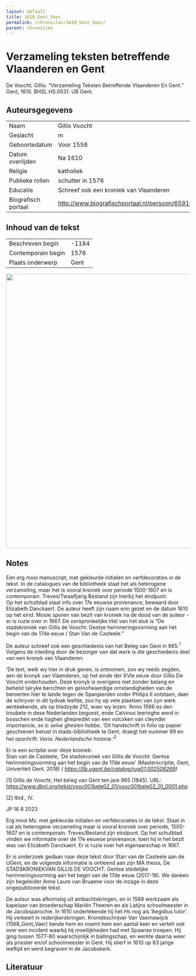 ```yaml
---
layout: default
title: 1610_Gent_Vooc
permalink: /chronicles/1610_Gent_Vooc/
parent: Chronicles
--- 
```



# Verzameling teksten betreffende Vlaanderen en Gent 

De Voocht, Gillis. “Verzameling Teksten Betreffende Vlaanderen En Gent.” Gent, 1610. BHSL.HS.0531. UB Gent. 

## Auteursgegevens 

| | | 
| --------------- | --------------- | 
| Naam | Gillis Voocht | 
| Geslacht | m | 
 | Geboortedatum | Voor  1558 | 
| Datum overlijden | Na 1610 | 
| Religie | katholiek | 
| Publieke rollen | schutter in 1576 | 
| Educatie | Schreef ook een kroniek van Vlaanderen | 
| Biografisch portaal | http://www.biografischportaal.nl/persoon/65916056 | 

## Inhoud van de tekst 

| | | 
| --------------- | --------------- | 
| Beschreven begin | -1184 | 
| Contemporain begin | 1576 | 
| Plaats onderwerp | Gent | 

[<img src="..\..\barplots_chronicles\1610_Gent_Vooc.jpg" width="750"/>](..\..\barplots_chronicles\1610_Gent_Vooc.jpg) 

## Notes 

Een erg mooi manuscript, met gekleurde initialen en verfdecoraties in de
tekst. In de catalogues van de bibliotheek staat het als heterogene
verzameling, maar het is vooral kroniek over periode 1500-1607 en is
contemporain. Treves/Twaalfjarig Bestand zijn hierbij het eindpunt.  
Op het schutblad staat info over 17e eeuwse provenance, bewaard door Elizabeth
Danckaert. De auteur heeft zijn naam erin gezet en de datum 1610 op het eind.
Mooie sporen van bezit van kroniek na de dood van de auteur - er is ruzie over
in 1667. De oorspronkelijke titel van het stuk is “De stadskroniek van Gillis
de Voocht: Gentse herinneringsvorming aan het begin van de 17de eeuw / Stan
Van de Casteele.”

De auteur schreef ook een geschiedenis van het Beleg van Gent in
965.<sup>1</sup> Volgens de inleiding door de bezorger van dat werk is die
geschiedenis deel van een kronyk van Vlaanderen:

‘De text, welk wy hier in druk geven, is ontnomen, zoo wy reeds zegden, aen de
kronyk van Vlaenderen, op het einde der XVIe eeuw door Gillis De Voocht
onderhouden. Deze kronyk is overigens niet zonder belang en behelst talryke
berichten en geloofwaerdige omstandigheden van de beroerten hier te lande
tegen de Spanjaerden onder Philips II ontstaen, daer de schryver in dit tydvak
leefde, zoo hy op vele plaetsen van zyn werk aenteekende, als op bladzyde 212,
waer wy lezen: ‘Anno 1566 es den troubele in dese Nederlanden begoest, ende
Calvinus leeringhe werd in bosschen ende haghen ghepredikt van een volcxken
van cleynder importancie,  _so ic selve ghesien hebbe_. ‘Dit handschrift in
folio op papier geschreven berust in stads-bibliotheek te Gent, draegt het
nummer 99 en het opschrift:  _Varia. Nederlandsche historie_.’<sup>2</sup>

Er is een scriptie over deze kroniek:  
Stan van de Casteele, ‘De stadskroniek van Gillis de Voocht: Gentse
herinneringsvorming aan het begin van de 17de eeuw’ (Masterscriptie, Gent,
Univeriteit Gent, 2018) ( _<https://lib.ugent.be/catalog/rug01:002508269>)_

[1] Gillis de Voocht, Het beleg van Gent ten jare 965 (1845). URL:
<https://www.dbnl.org/tekst/vooc001bele02_01/vooc001bele02_01_0001.php>

[2] Ibid., IV.



JP 16 8 2023

Erg mooi Ms. met gekleurde initialen en verfdecoraties in de tekst. Staat in
cat als heterogene verzameling maar is vooral kroniek over periode, 1500-1607
en is contemporain. Treves/Bestand zijn eindpunt. Op het schutblad vinden we
informatie over de 17e eeuwse provenance, toen hij in het bezit was van
Elizabeth Danckaert. Er is ruzie over het eigenaarschap in 1667.

Er is onderzoek gedaan naar deze tekst door Stan van de Casteele aan de UGent,
en de volgende informatie is ontleend aan zijn MA thesis, De STADSKRONIEKVAN
GILLIS DE VOOCHT. Gentse stedelijke herinneringsvorming aan het begin van de
17de eeuw (2017-18). We danken zijn begeleider Anne Laure van Bruaene voor de
inzage in deze ongepubliceerde tekst.

De auteur was afkomstig uit ambachtskringen, en in 1568 werkzaam als kapelaan
van broederschap Mariën Theeren en als Latijns schoolmeester in de
Jacobsparochie. In 1610 ondertekende hij het Hs nog als ‘Aegidius tutor’.  Hij
verkeert in rederijkerskringen. Kroniekschrijver Van Vaernewijck
(1568_Gent_Vaer) kende hem en noemt hem een aantal keer en vertelt ook over
een incident waarbij hij moeilijkheden had met Spaanse troepen. Hij ging
tussen 1577-80 waarschijnlijk in ballingschap, en werkte daarna weer als
priester en/of schoolmeester in Gent. Hij stierf in 1610 op 83 jarige leeftijd
en werd begraven in de Jacobskerk.



## Literatuur 

